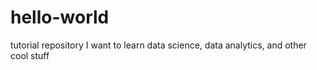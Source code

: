 # hello-world
tutorial repository
I want to learn data science, data analytics, and other cool stuff
